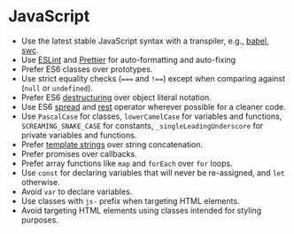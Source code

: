 # JavaScript

- Use the latest stable JavaScript syntax with a transpiler, e.g., [babel], [swc].
- Use [ESLint] and [Prettier] for auto-formatting and auto-fixing
- Prefer ES6 classes over prototypes.
- Use strict equality checks (`===` and `!==`) except when comparing against
  (`null` or `undefined`).
- Prefer ES6 [destructuring] over object literal notation.
- Use ES6 [spread] and [rest] operator wherever possible for a cleaner code.
- Use `PascalCase` for classes, `lowerCamelCase` for variables and functions,
  `SCREAMING_SNAKE_CASE` for constants, `_singleLeadingUnderscore` for private
  variables and functions.
- Prefer [template strings] over string concatenation.
- Prefer promises over callbacks.
- Prefer array functions like `map` and `forEach` over `for` loops.
- Use `const` for declaring variables that will never be re-assigned, and `let`
  otherwise.
- Avoid `var` to declare variables.
- Use classes with `js-` prefix when targeting HTML elements.
- Avoid targeting HTML elements using classes intended for styling purposes.

[babel]: https://babeljs.io/
[destructuring]: https://developer.mozilla.org/en-US/docs/Web/JavaScript/Reference/Operators/Destructuring_assignment
[eslint]: https://eslint.org/
[prettier]: https://prettier.io/
[rest]: https://developer.mozilla.org/en-US/docs/Web/JavaScript/Reference/Functions/rest_parameters
[spread]: https://developer.mozilla.org/en-US/docs/Web/JavaScript/Reference/Operators/Spread_syntax
[swc]: https://swc.rs
[template strings]: https://developer.mozilla.org/en-US/docs/Web/JavaScript/Reference/template_strings
